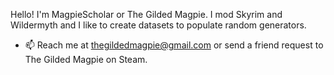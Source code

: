 Hello!  I'm MagpieScholar or The Gilded Magpie.  I mod Skyrim and Wildermyth and I like to create datasets to populate random generators.

- 📫 Reach me at thegildedmagpie@gmail.com or send a friend request to The Gilded Magpie on Steam.

<!---
MagpieScholar/MagpieScholar is a ✨ special ✨ repository because its `README.md` (this file) appears on your GitHub profile.
You can click the Preview link to take a look at your changes.
--->
